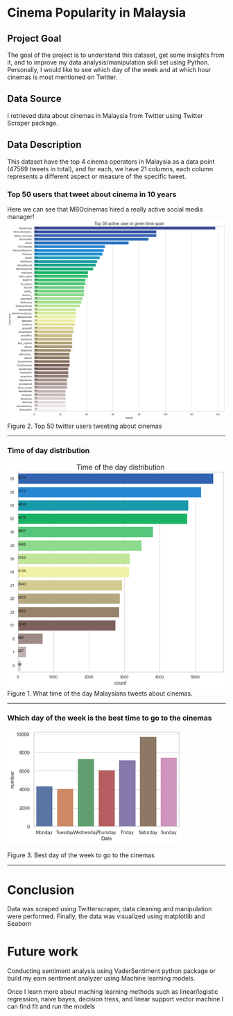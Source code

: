 # Cinema Popularity in Malaysia #

## Project Goal
The goal of the project is to understand this dataset, get some insights from it, and to improve my data analysis/manipulation skill set using Python. Personally, I would like to see which day of the week and at which hour cinemas is most mentioned on Twitter.

## Data Source
I retrieved data about cinemas in Malaysia from Twitter using Twitter Scraper package. 

## Data Description
This dataset have the top 4 cinema operators in Malaysia as a data point (47569 tweets in total), and for each, we have 21 columns, each column represents a different aspect or measure of the specific tweet.

### Top 50 users that tweet about cinema in 10 years

Here we can see that MBOcinemas hired a really active social media manager!
![](Images/Top_50_users.png)
Figure 2. Top 50 twitter users tweeting about cinemas 

-------------------------------------------

### Time of day distribution 

![](Images/githubcinemas.png)
Figure 1. What time of the day Malaysians tweets about cinemas. 

-------------------------------------------



### Which day of the week is the best time to go to the cinemas

![](Images/day_of_the_week.png)

Figure 3. Best day of the week to go to the cinemas 

-------------------------------------------



# Conclusion 

Data was scraped using Twitterscraper, data cleaning and manipulation were performed. Finally, the data was visualized using matplotlib and Seaborn 

# Future work 

Conducting sentiment analysis using VaderSentiment python package or build my earn sentiment analyzer using Machine learning models. 

Once I learn more about maching learning methods such as linear/logistic regression, naive bayes, decision tress, and linear support vector machine I can find fit and run the models

